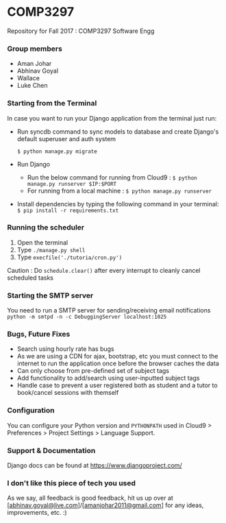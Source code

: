 # COMP3297
Repository for Fall 2017 : COMP3297 Software Engg

### Group members
- Aman Johar
- Abhinav Goyal
- Wallace
- Luke Chen

### Starting from the Terminal
In case you want to run your Django application from the terminal just run:

- Run syncdb command to sync models to database and create Django's default superuser and auth system

    `$ python manage.py migrate`
    
- Run Django
    - Run the below command for running from Cloud9 :
    `$ python manage.py runserver $IP:$PORT`
    - For running from a local machine : 
    `$ python manage.py runserver`
- Install dependencies by typing the following command in your terminal:
    `$ pip install -r requirements.txt`
    
### Running the scheduler 

1. Open the terminal
2. Type `./manage.py shell`
3. Type `execfile('./tutoria/cron.py')`

Caution : Do `schedule.clear()` after every interrupt to cleanly cancel scheduled tasks

### Starting the SMTP server 
You need to run a SMTP server for sending/receiving email notifications
`python -m smtpd -n -c DebuggingServer localhost:1025`

### Bugs, Future Fixes 

- Search using hourly rate has bugs
- As we are using a CDN for ajax, bootstrap, etc you must connect to the internet to run the application once before the browser caches the data
- Can only choose from pre-defined set of subject tags
- Add functionality to add/search using user-inputted subject tags
- Handle case to prevent a user registered both as student and a tutor to book/cancel sessions with themself

### Configuration

You can configure your Python version and `PYTHONPATH` used in
Cloud9 > Preferences > Project Settings > Language Support.

### Support & Documentation

Django docs can be found at https://www.djangoproject.com/

### I don't like this piece of tech you used 
As we say, all feedback is good feedback, hit us up over at [abhinav.goyal@live.com]/[amanjohar2011@gmail.com] for any ideas, improvements, etc. :)
